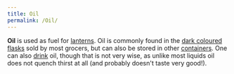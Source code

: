 ```yaml
---
title: Oil
permalink: /Oil/
---
```


**Oil** is used as fuel for [lanterns](lantern "wikilink"). Oil is
commonly found in the [dark coloured
flasks](dark_coloured_flask "wikilink") sold by most grocers, but can
also be stored in other [containers](container "wikilink"). One can also
[drink](drink "wikilink") oil, though that is not very wise, as unlike
most liquids oil does not quench thirst at all (and probably doesn't
taste very good!).